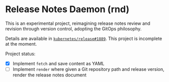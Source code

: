 # Release Notes Daemon (rnd)

This is an experimental project, reimagining release notes review and revision through version control, adopting the GitOps philosophy.

Details are available in [`kubernetes/release#1889`](https://github.com/kubernetes/release/issues/1889). This project is incomplete at the moment.

Project status:
- [x] Implement `fetch` and save content as YAML
- [ ] Implement `render` where given a Git repository path and release version, render the release notes document
